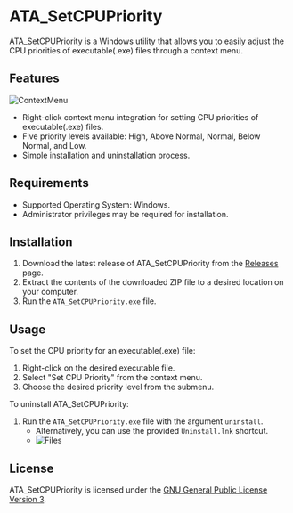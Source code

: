 # ATA_SetCPUPriority

ATA_SetCPUPriority is a Windows utility that allows you to easily adjust the CPU priorities of executable(.exe) files through a context menu.


## Features

![ContextMenu](https://github.com/Atacan-Celikkol/ATA_SetCPUPriority/assets/1576322/52446679-73f2-4418-bd94-d3fc035b3cbb)
- Right-click context menu integration for setting CPU priorities of executable(.exe) files.
- Five priority levels available: High, Above Normal, Normal, Below Normal, and Low.
- Simple installation and uninstallation process.

## Requirements

- Supported Operating System: Windows.
- Administrator privileges may be required for installation.

## Installation

1. Download the latest release of ATA_SetCPUPriority from the [Releases](https://github.com/Atacan-Celikkol/ATA_SetCPUPriority/releases) page.
2. Extract the contents of the downloaded ZIP file to a desired location on your computer.
3. Run the `ATA_SetCPUPriority.exe` file.

## Usage

To set the CPU priority for an executable(.exe) file:
1. Right-click on the desired executable file.
2. Select "Set CPU Priority" from the context menu.
3. Choose the desired priority level from the submenu.

To uninstall ATA_SetCPUPriority:
1. Run the `ATA_SetCPUPriority.exe` file with the argument `uninstall`.
   - Alternatively, you can use the provided `Uninstall.lnk` shortcut.
   - ![Files](https://github.com/Atacan-Celikkol/ATA_SetCPUPriority/assets/1576322/29f479cb-deef-4158-a0f9-6a23fdbda9fb)

## License

ATA_SetCPUPriority is licensed under the [GNU General Public License Version 3](https://www.gnu.org/licenses/gpl-3.0.en.html).


